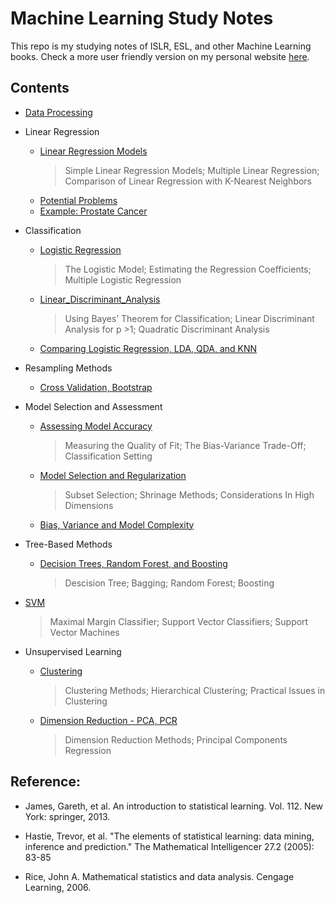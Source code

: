 # Machine Learning Study Notes
This repo is my studying notes of ISLR, ESL, and other Machine Learning books. Check a more user friendly version on my personal website [here](https://nancyyanyu.github.io/categories/Machine-Learning/).

## Contents

- [Data Processing](https://github.com/nancyyanyu/machine_learning_study_notes/blob/master/0.Data_Processing/Data_Processing.ipynb)

- Linear Regression
  - [Linear Regression Models](https://github.com/nancyyanyu/machine_learning_study_notes/blob/master/1.Linear%20Regression/ML-Linear_Regression_Models/ML-Linear_Regression_Models.ipynb)
    > Simple Linear Regression Models; Multiple Linear Regression; Comparison of Linear Regression with K-Nearest Neighbors
  - [Potential Problems](https://github.com/nancyyanyu/machine_learning_study_notes/blob/master/1.Linear%20Regression/ML-Potential_Problems/ML-Potential_Problems.ipynb)
  - [Example: Prostate Cancer](https://github.com/nancyyanyu/machine_learning_study_notes/blob/master/1.Linear%20Regression/ML-Example-Prostate%20Cancer/ML-Example-Prostate%20Cancer.ipynb)

- Classification
  - [Logistic Regression](https://github.com/nancyyanyu/machine_learning_study_notes/blob/master/2.Classification/ML-Logistic_Regression/ML-Logistic_Regression.ipynb)
    > The Logistic Model; Estimating the Regression Coefficients; Multiple Logistic Regression
  - [Linear_Discriminant_Analysis](https://github.com/nancyyanyu/machine_learning_study_notes/blob/master/2.Classification/ML-Linear_Discriminant_Analysis/ML-Linear_Discriminant_Analysis.ipynb)
    > Using Bayes’ Theorem for Classification; Linear Discriminant Analysis for p >1; Quadratic Discriminant Analysis
    
  - [Comparing Logistic Regression, LDA, QDA, and KNN](https://github.com/nancyyanyu/machine_learning_study_notes/blob/master/2.Classification/ML-Comparing%20Logistic%20Regression%2C%20LDA%2C%20QDA%2C%20and%20KNN/ML-Comparing%20Logistic%20Regression%2C%20LDA%2C%20QDA%2C%20and%20KNN.ipynb)
  
- Resampling Methods
  - [Cross Validation, Bootstrap](https://github.com/nancyyanyu/machine_learning_study_notes/blob/master/4.Resampling_Methods/ML-Resampling%20Methods%20-%20Cross%20Validation%2C%20Bootstrap/ML-Resampling%20Methods%20-%20Cross%20Validation%2C%20Bootstrap.ipynb)
  
- Model Selection and Assessment
  - [Assessing Model Accuracy](https://github.com/nancyyanyu/machine_learning_study_notes/blob/master/3.Model_Assessment/ML-Assessing%20Model%20Accuracy/ML-Assessing%20Model%20Accuracy.ipynb)
    > Measuring the Quality of Fit; The Bias-Variance Trade-Off; Classification Setting
  - [Model Selection and Regularization](https://github.com/nancyyanyu/machine_learning_study_notes/blob/master/3.Model_Assessment/ML-Model%20Selection/ML-Model%20Selection.ipynb)
    > Subset Selection; Shrinage Methods; Considerations In High Dimensions
  - [Bias, Variance and Model Complexity](https://github.com/nancyyanyu/machine_learning_study_notes/blob/master/3.Model_Assessment/ML-Bias%2C%20Variance/ML-Bias%2C%20Variance.ipynb)
  
- Tree-Based Methods
  - [Decision Trees, Random Forest, and Boosting](https://github.com/nancyyanyu/machine_learning_study_notes/blob/master/6.Tree_Based_Models/ML-Decision%20Trees%2C%20Random%20Forest%2C%20and%20Boosting/ML-Decision%20Trees%2C%20Random%20Forest%2C%20and%20Boosting.ipynb)
    > Descision Tree; Bagging; Random Forest; Boosting
    
- [SVM](https://github.com/nancyyanyu/machine_learning_study_notes/blob/master/7.SVM/ML-SVM/ML-SVM.ipynb)
    > Maximal Margin Classifier; Support Vector Classifiers; Support Vector Machines
    
- Unsupervised Learning
  - [Clustering](https://github.com/nancyyanyu/machine_learning_study_notes/blob/master/8.Unsupervised_Learning/ML-Clustering/ML-Clustering.ipynb)
    > Clustering Methods; Hierarchical Clustering; Practical Issues in Clustering
  - [Dimension Reduction - PCA, PCR](https://github.com/nancyyanyu/machine_learning_study_notes/blob/master/8.Unsupervised_Learning/ML-Dimension_Reduction-PCA/ML-Dimension_Reduction-PCA.ipynb)
    > Dimension Reduction Methods; Principal Components Regression
    
## Reference:
* James, Gareth, et al. An introduction to statistical learning. Vol. 112. New York: springer, 2013.

* Hastie, Trevor, et al. "The elements of statistical learning: data mining, inference and prediction." The Mathematical Intelligencer 27.2 (2005): 83-85

* Rice, John A. Mathematical statistics and data analysis. Cengage Learning, 2006.





